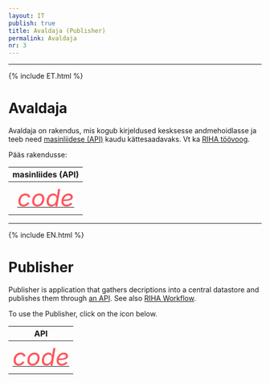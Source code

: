 ```yaml
---
layout: IT
publish: true
title: Avaldaja (Publisher)
permalink: Avaldaja
nr: 3
---
```


---

{% include ET.html %}

# Avaldaja

Avaldaja on rakendus, mis kogub kirjeldused kesksesse andmehoidlasse ja teeb need [masinliidese (API)](Kirjeldusstandard) kaudu kättesaadavaks. Vt ka [RIHA töövoog](Toovoog).

Pääs rakendusse:

| masinliides (API)   |
| :---: |
| <a href='http://ec2-35-160-53-79.us-west-2.compute.amazonaws.com:8081/systems.json' style='border-bottom: none !important;'><i class="material-icons ikoon" style='color: #FF555D; font-size: 48px;'>code</i></a> |

---

{% include EN.html %}

# Publisher

Publisher is application that gathers decriptions into a central datastore and publishes them through [an API](Kirjeldusstandard). See also [RIHA Workflow](Toovoog).

To use the Publisher, click on the icon below.

| API   |
| :---: |
| <a href='http://ec2-35-160-53-79.us-west-2.compute.amazonaws.com:8081/systems.json' style='border-bottom: none !important;'><i class="material-icons ikoon" style='color: #FF555D; font-size: 48px;'>code</i></a> |
